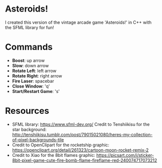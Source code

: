 # Asteroids!

I created this version of the vintage arcade game 'Asteroids!' in C++ with the SFML library for fun!

# Commands

- **Boost**: up arrow
- **Slow**: down arrow
- **Rotate Left**: left arrow
- **Rotate Right**: right arrow
- **Fire Laser**: spacebar
- **Close Window**: 'q'
- **Start/Restart Game**: 's'

# Resources
- SFML library: https://www.sfml-dev.org/
Credit to Tenshiikisu for the star background: http://tenshiikisu.tumblr.com/post/79015021080/heres-my-collection-of-pixel-backgrounds-tile
- Credit to OpenClipart for the rocketship graphic: https://openclipart.org/detail/261323/cartoon-moon-rocket-remix-2
- Credit to Xiao for the 8bit flames graphic: https://picsart.com/i/sticker-8bit-pixel-game-cute-fire-bomb-flame-fireflame-red-240074717073212

